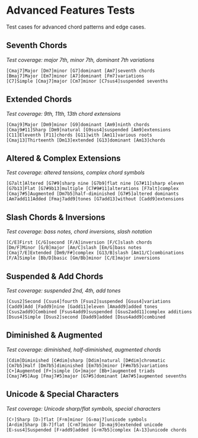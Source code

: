 # Advanced Features Tests

Test cases for advanced chord patterns and edge cases.

## Seventh Chords
_Test coverage: major 7th, minor 7th, dominant 7th variations_
```chopro
[Cmaj7]Major [Dm7]minor [G7]dominant [Am7]seventh chords
[Bmaj7]Major [Em7]minor [A7]dominant [Fm7]variations
[C7]Simple [Cmaj7]major [Cm7]minor [C7sus4]suspended sevenths
```

## Extended Chords
_Test coverage: 9th, 11th, 13th chord extensions_
```chopro
[Cmaj9]Major [Dm9]minor [G9]dominant [Am9]ninth chords
[Cmaj9#11]Sharp [Dm9]natural [G9sus4]suspended [Am9]extensions
[C11]Eleventh [F11]chords [G11]with [Am11]various roots
[Cmaj13]Thirteenth [Dm13]extended [G13]dominant [Am13]chords
```

## Altered & Complex Extensions
_Test coverage: altered tensions, complex chord symbols_
```chopro
[G7alt]Altered [G7#9]sharp nine [G7b9]flat nine [G7#11]sharp eleven
[G7b13]Flat [G7#9b13]multiple [C7#9#11]alterations [F7alt]complex
[Cmaj7#5]Augmented [Dm7b5]half-diminished [G7#5]altered dominants
[Am7add11]Added [Fmaj7add9]tones [G7add13]without [Cadd9]extensions
```

## Slash Chords & Inversions
_Test coverage: bass notes, chord inversions, slash notation_
```chopro
[C/E]First [C/G]second [F/A]inversion [F/C]slash chords
[Dm/F]Minor [G/B]major [Am/C]slash [Em/G]bass notes
[Cmaj7/E]Extended [Dm9/F#]complex [G13/B]slash [Am11/C]combinations
[F/A]Simple [Bb/D]basic [Gm/Bb]minor [C/E]major inversions
```

## Suspended & Add Chords
_Test coverage: suspended 2nd, 4th, add tones_
```chopro
[Csus2]Second [Csus4]fourth [Fsus2]suspended [Gsus4]variations
[Cadd9]Add [Fadd9]nine [Gadd11]eleven [Amadd9]added tones
[Csus2add9]Combined [Fsus4add9]suspended [Gsus2add11]complex additions
[Dsus4]Simple [Dsus2]second [Dadd9]added [Dsus4add9]combined
```

## Diminished & Augmented
_Test coverage: diminished, half-diminished, augmented chords_
```chopro
[Cdim]Diminished [C#dim]sharp [Ddim]natural [D#dim]chromatic
[Cm7b5]Half [Dm7b5]diminished [Em7b5]minor [F#m7b5]variations
[C+]Augmented [F+]simple [G+]major [Bb+]augmented triads
[Cmaj7#5]Aug [Fmaj7#5]major [G7#5]dominant [Am7#5]augmented sevenths
```

## Unicode & Special Characters
_Test coverage: Unicode sharp/flat symbols, special characters_
```chopro
[C♯]Sharp [D♭]flat [F♯m]minor [G♭maj7]unicode symbols
[A♯dim]Sharp [B♭7]flat [C♯m7]minor [D♭maj9]extended unicode
[E♭sus4]Suspended [F♯add9]added [G♯m7b5]complex [A♭13]unicode chords
```
